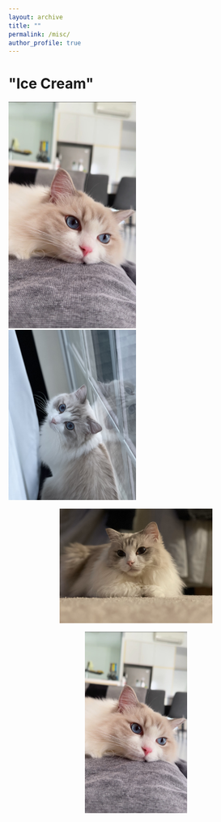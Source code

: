 ```yaml
---
layout: archive
title: ""
permalink: /misc/
author_profile: true
---
```



# "Ice Cream"

<p float="center">
  <img src="/images/misc/cat3.jpg" width="50%" />
  <img src="/images/misc/cat4.JPG" width="50%" />
</p>

<p align="center">
  <img src="/images/misc/cat1.jpg" width="60%">
</p>

<p align="center">
  <img src="/images/misc/cat3.JPG" width="40%">
</p>

